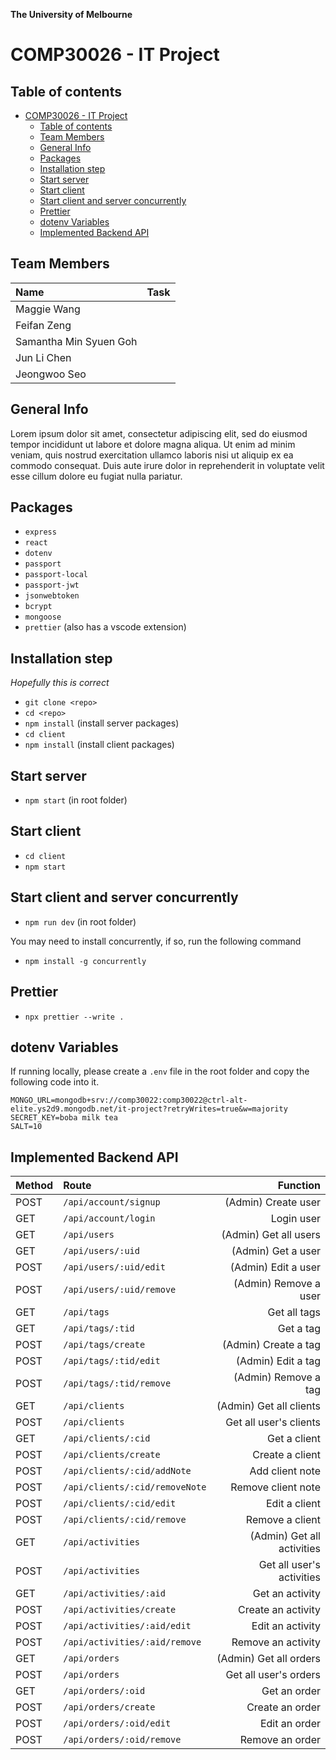 **The University of Melbourne**

# COMP30026 - IT Project

## Table of contents

- [COMP30026 - IT Project](#comp30026---it-project)
  - [Table of contents](#table-of-contents)
  - [Team Members](#team-members)
  - [General Info](#general-info)
  - [Packages](#packages)
  - [Installation step](#installation-step)
  - [Start server](#start-server)
  - [Start client](#start-client)
  - [Start client and server concurrently](#start-client-and-server-concurrently)
  - [Prettier](#prettier)
  - [dotenv Variables](#dotenv-variables)
  - [Implemented Backend API](#implemented-backend-api)

## Team Members

| Name                   | Task |
| :--------------------- | ---: |
| Maggie Wang            |      |
| Feifan Zeng            |      |
| Samantha Min Syuen Goh |      |
| Jun Li Chen            |      |
| Jeongwoo Seo           |      |

## General Info

Lorem ipsum dolor sit amet, consectetur adipiscing elit, sed do eiusmod tempor incididunt ut labore et dolore magna aliqua. Ut enim ad minim veniam, quis nostrud exercitation ullamco laboris nisi ut aliquip ex ea commodo consequat. Duis aute irure dolor in reprehenderit in voluptate velit esse cillum dolore eu fugiat nulla pariatur.

## Packages

-   `express`
-   `react`
-   `dotenv`
-   `passport`
-   `passport-local`
-   `passport-jwt`
-   `jsonwebtoken`
-   `bcrypt`
-   `mongoose`
-   `prettier` (also has a vscode extension)

## Installation step

_Hopefully this is correct_

-   `git clone <repo>`
-   `cd <repo>`
-   `npm install` (install server packages)
-   `cd client`
-   `npm install` (install client packages)

## Start server

-   `npm start` (in root folder)

## Start client

-   `cd client`
-   `npm start`

## Start client and server concurrently

-   `npm run dev` (in root folder)

You may need to install concurrently, if so, run the following command

-   `npm install -g concurrently`

## Prettier

-   `npx prettier --write .`

## dotenv Variables

If running locally, please create a `.env` file in the root folder and copy the following code into it.

```
MONGO_URL=mongodb+srv://comp30022:comp30022@ctrl-alt-elite.ys2d9.mongodb.net/it-project?retryWrites=true&w=majority
SECRET_KEY=boba milk tea
SALT=10
```

## Implemented Backend API

| Method | Route                          |                   Function |
| :----- | :----------------------------- | -------------------------: |
| POST   | `/api/account/signup`          |        (Admin) Create user |
| GET    | `/api/account/login`           |                 Login user |
| GET    | `/api/users`                   |      (Admin) Get all users |
| GET    | `/api/users/:uid`              |         (Admin) Get a user |
| POST   | `/api/users/:uid/edit`         |        (Admin) Edit a user |
| POST   | `/api/users/:uid/remove`       |      (Admin) Remove a user |
| GET    | `/api/tags`                    |               Get all tags |
| GET    | `/api/tags/:tid`               |                  Get a tag |
| POST   | `/api/tags/create`             |       (Admin) Create a tag |
| POST   | `/api/tags/:tid/edit`          |         (Admin) Edit a tag |
| POST   | `/api/tags/:tid/remove`        |       (Admin) Remove a tag |
| GET    | `/api/clients`                 |    (Admin) Get all clients |
| POST   | `/api/clients`                 |     Get all user's clients |
| GET    | `/api/clients/:cid`            |               Get a client |
| POST   | `/api/clients/create`          |            Create a client |
| POST   | `/api/clients/:cid/addNote`    |            Add client note |
| POST   | `/api/clients/:cid/removeNote` |         Remove client note |
| POST   | `/api/clients/:cid/edit`       |              Edit a client |
| POST   | `/api/clients/:cid/remove`     |            Remove a client |
| GET    | `/api/activities`              | (Admin) Get all activities |
| POST   | `/api/activities`              |  Get all user's activities |
| GET    | `/api/activities/:aid`         |            Get an activity |
| POST   | `/api/activities/create`       |         Create an activity |
| POST   | `/api/activities/:aid/edit`    |           Edit an activity |
| POST   | `/api/activities/:aid/remove`  |         Remove an activity |
| GET    | `/api/orders`                  |     (Admin) Get all orders |
| POST   | `/api/orders`                  |      Get all user's orders |
| GET    | `/api/orders/:oid`             |               Get an order |
| POST   | `/api/orders/create`           |            Create an order |
| POST   | `/api/orders/:oid/edit`        |              Edit an order |
| POST   | `/api/orders/:oid/remove`      |            Remove an order |
